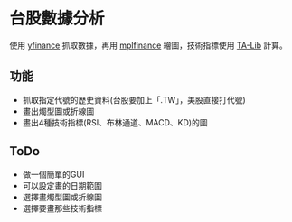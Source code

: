 # 台股數據分析
使用 [yfinance](https://github.com/ranaroussi/yfinance) 抓取數據，再用 [mplfinance](https://github.com/matplotlib/mplfinance/tree/master) 繪圖，技術指標使用 [TA-Lib](https://github.com/TA-Lib/ta-lib-python) 計算。

## 功能
* 抓取指定代號的歷史資料(台股要加上「.TW」，美股直接打代號)
* 畫出燭型圖或折線圖
* 畫出4種技術指標(RSI、布林通道、MACD、KD)的圖

## ToDo
- 做一個簡單的GUI
- 可以設定畫的日期範圍
- 選擇畫燭型圖或折線圖
- 選擇要畫那些技術指標
